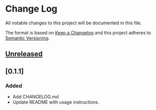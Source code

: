 # Change Log
All notable changes to this project will be documented in this file.

The format is based on [Keep a Changelog](http://keepachangelog.com/)
and this project adheres to [Semantic Versioning](http://semver.org/).

## [Unreleased]

## [0.1.1]
### Added
- Add CHANGELOG.md
- Update README with usage instructions.

[Unreleased]: https://github.com/ManageIQ/query_relation/compare/v0.1.1...HEAD
[0.1.0]: https://github.com/ManageIQ/query_relation/compare/v0.1.0...v0.1.1
